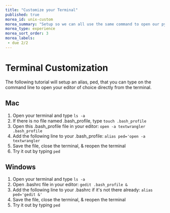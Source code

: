 ```yaml
---
title: "Customize your Terminal"
published: true
morea_id: unix-custom
morea_summary: "Setup so we can all use the same command to open our python programs"
morea_type: experience
morea_sort_order: 3
morea_labels:
 - due 2/2
---
```

# Terminal Customization
<!--*Customize your terminal so we can all open our editors from the command line with the same command.*-->

The following tutorial will setup an alias, ped, that you can type on the command line to open your editor of choice directly from the terminal.

## Mac

1. Open your terminal and type `ls -a`
1. If there is no file named .bash_profile, type `touch .bash_profile`
1. Open this .bash_profile file in your editor: `open -a textwrangler .bash_profile`
1. Add the following line to your .bash_profile: `alias ped='open -a textwrangler`
1. Save the file, close the terminal, & reopen the terminal
1. Try it out by typing `ped`

## Windows

1. Open your terminal and type `ls -a`
1. Open .bashrc file in your editor: `gedit .bash_profile &`
1. Add the following line to your .bashrc if it's not there already: `alias ped='gedit &'`
1. Save the file, close the terminal, & reopen the terminal
1. Try it out by typing `ped`